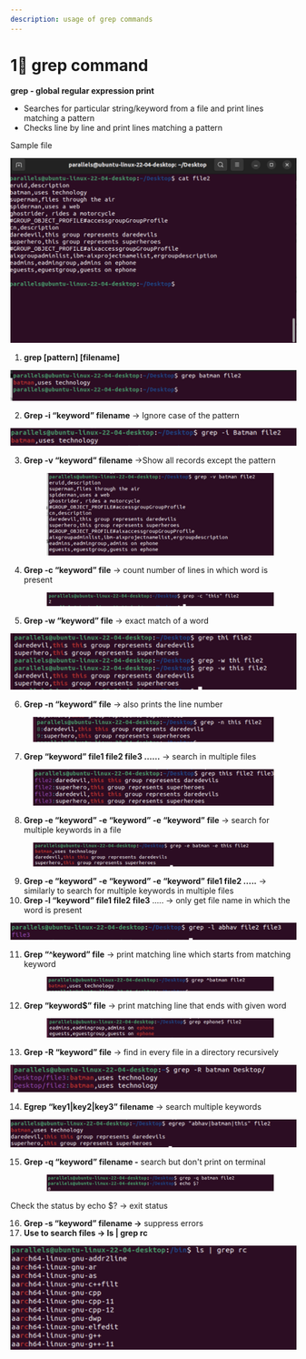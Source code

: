 ```yaml
---
description: usage of grep commands
---
```


# 1⃣ grep command

**grep - global regular expression print**

* Searches for particular string/keyword from a file and print lines matching a pattern
* Checks line by line and print lines matching a pattern

Sample file

![](<.gitbook/assets/0 (1).png>)

1. **grep \[pattern] \[filename]**

![](<.gitbook/assets/1 (1).png>)

2. **Grep -i “keyword” filename** → Ignore case of the pattern

![](<.gitbook/assets/2 (1).png>)

3.  **Grep -v “keyword” filename** →Show all records except the pattern

    <figure><img src=".gitbook/assets/3 (1).png" alt=""><figcaption></figcaption></figure>
4.  **Grep -c “keyword” file** → count number of lines in which word is present

    <figure><img src=".gitbook/assets/4 (1).png" alt=""><figcaption></figcaption></figure>
5. **Grep -w “keyword” file** → exact match of a word

![](<.gitbook/assets/5 (1).png>)

6. **Grep -n “keyword” file** → also prints the line number

<figure><img src=".gitbook/assets/6 (1).png" alt=""><figcaption></figcaption></figure>

7. **Grep “keyword” file1 file2 file3 ……** → search in multiple files

<figure><img src=".gitbook/assets/7 (1).png" alt=""><figcaption></figcaption></figure>

8. **Grep -e “keyword” -e “keyword” -e “keyword” file** → search for multiple keywords in a file

<div align="right" data-full-width="true">

<figure><img src=".gitbook/assets/8 (1).png" alt=""><figcaption></figcaption></figure>

</div>

9. **Grep -e “keyword” -e “keyword” -e “keyword” file1 file2 …..** → similarly to search for multiple keywords in multiple files
10. **Grep -l “keyword” file1 file2 file3** ….. → only get file name in which the word is present

![](<.gitbook/assets/9 (1).png>)

11. **Grep “^keyword” file** → print matching line which starts from matching keyword

    <figure><img src=".gitbook/assets/10 (1).png" alt=""><figcaption></figcaption></figure>
12. **Grep “keyword$” file** → print matching line that ends with given word

    <figure><img src=".gitbook/assets/11.png" alt=""><figcaption></figcaption></figure>
13. **Grep -R “keyword” file** → find in every file in a directory recursively

![](.gitbook/assets/12.png)

14. **Egrep “key1|key2|key3” filename** → search multiple keywords

![](.gitbook/assets/13.png)

15. **Grep -q “keyword” filename -** search but don't print on terminal

    <figure><img src=".gitbook/assets/14.png" alt=""><figcaption></figcaption></figure>

Check the status by echo $? → exit status

16. **Grep -s “keyword” filename →** suppress errors
17. **Use to search files → ls | grep rc**

![](.gitbook/assets/15.png)
